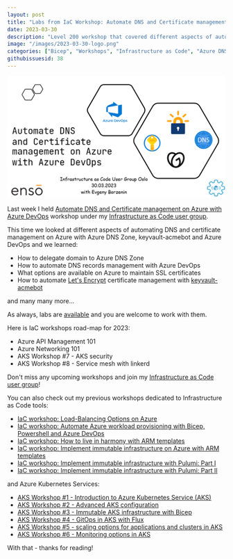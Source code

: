 ```yaml
---
layout: post
title: "Labs from IaC Workshop: Automate DNS and Certificate management on Azure with Azure DevOps"
date: 2023-03-30
description: "Level 200 workshop that covered different aspects of automating DNS and certificate management on Azure with Azure DNS Zone, keyvault-acmebot and Azure DevOps."
image: "/images/2023-03-30-logo.png"
categories: ["Bicep", "Workshops", "Infrastructure as Code", "Azure DNS Zone", "Azure App Service", "Azure KeyVault", "PowerShell", "Azure DevOps"]
githubissuesid: 38
---
```


![logo](/images/2023-03-30-logo.png)

Last week I held [Automate DNS and Certificate management on Azure with Azure DevOps](https://www.meetup.com/infrastructure-as-code-user-group-oslo/events/291966072) workshop under my [Infrastructure as Code user group](https://www.meetup.com/Infrastructure-As-Code-User-Group-Oslo).

This time we looked at different aspects of automating DNS and certificate management on Azure with Azure DNS Zone, keyvault-acmebot and Azure DevOps and we learned:

- How to delegate domain to Azure DNS Zone
- How to automate DNS records management with Azure DevOps
- What options are available on Azure to maintain SSL certificates
- How to automate [Let's Encrypt](https://letsencrypt.org/) certificate management with [keyvault-acmebot](https://github.com/shibayan/keyvault-acmebot)

and many many more...

As always, labs are [available](https://github.com/evgenyb/iac-workshops/tree/main/dns-and-ssl-management-on-azure-with-ado) and you are welcome to work with them.

Here is IaC workshops road-map for 2023:

- Azure API Management 101
- Azure Networking 101
- AKS Workshop #7 - AKS security
- AKS Workshop #8 - Service mesh with linkerd

Don't miss any upcoming workshops and join my [Infrastructure as Code user group](https://www.meetup.com/Infrastructure-As-Code-User-Group-Oslo)!

You can also check out my previous workshops dedicated to Infrastructure as Code tools:

- [IaC workshop: Load-Balancing Options on Azure](https://borzenin.com/azure-load-balancing-options-workshop-labs/)
- [IaC workshop: Automate Azure workload provisioning with Bicep, Powershell and Azure DevOps](https://borzenin.com/iac-with-azure-devops-workshop-labs/)
- [IaC workshop: How to live in harmony with ARM templates](https://borzenin.com/iac-ws1-labs/)
- [IaC workshop: Implement immutable infrastructure on Azure with ARM templates](https://borzenin.com/iac-ws2-labs/)
- [IaC workshop: Implement immutable infrastructure with Pulumi: Part I](https://borzenin.com/iac-ws3-labs/)
- [IaC workshop: Implement immutable infrastructure with Pulumi: Part II](https://borzenin.com/iac-ws4-labs/)

and Azure Kubernetes Services:

- [AKS Workshop #1 - Introduction to Azure Kubernetes Service (AKS)](https://borzenin.com/azure-kubernetes-service-aks-workshop-1-labs/)
- [AKS Workshop #2 - Advanced AKS configuration](https://borzenin.com/azure-kubernetes-service-aks-workshop-2-labs/)
- [AKS Workshop #3 - Immutable AKS infrastructure with Bicep](https://borzenin.com/azure-kubernetes-service-aks-workshop-3-labs/)
- [AKS Workshop #4 - GitOps in AKS with Flux](https://borzenin.com/azure-kubernetes-service-aks-workshop-4-labs/)
- [AKS Workshop #5 - scaling options for applications and clusters in AKS](https://borzenin.com/azure-kubernetes-service-aks-workshop-5-labs/)
- [AKS Workshop #6 - Monitoring options in AKS](https://borzenin.com/azure-aks-workshop-6-monitoring-options-aks-labs/)

With that - thanks for reading!

